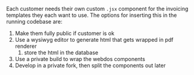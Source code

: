 Each customer needs their own custom `.jsx` component for the invoicing templates they each want to use.  The options for inserting this in the running codebase are:
1. Make them fully public if customer is ok
2. Use a wysiwyg editor to generate html that gets wrapped in pdf renderer
	1. store the html in the database
3. Use a private build to wrap the webdos components
4. Develop in a private fork, then split the components out later